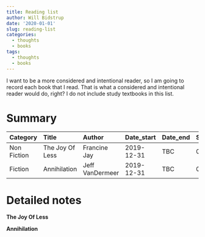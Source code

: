 ```yaml
---
title: Reading list
author: Will Bidstrup
date: '2020-01-01'
slug: reading-list
categories:
  - thoughts
  - books
tags:
  - thoughts
  - books
---
```


I want to be a more considered and intentional reader, so I am going to record each book that I read. That is what a considered and intentional reader would do, right?  I do not include study textbooks in this list.  







# Summary








|Category    |Title           |Author          |Date_start |Date_end |Skulls |Notes |
|:-----------|:---------------|:---------------|:----------|:--------|:------|:-----|
|Non Fiction |The Joy Of Less |Francine Jay    |2019-12-31 |TBC      |0      |TBC   |
|Fiction     |Annihilation    |Jeff VanDermeer |2019-12-31 |TBC      |0      |TBC   |


# Detailed notes


**The Joy Of Less** 

**Annihilation**  

